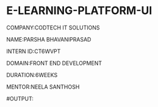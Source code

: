 # E-LEARNING-PLATFORM-UI
COMPANY:CODTECH IT SOLUTIONS

NAME:PARSHA BHAVANIPRASAD

INTERN ID:CT6WVPT

DOMAIN:FRONT END DEVELOPMENT

DURATION:6WEEKS

MENTOR:NEELA SANTHOSH

#OUTPUT:
